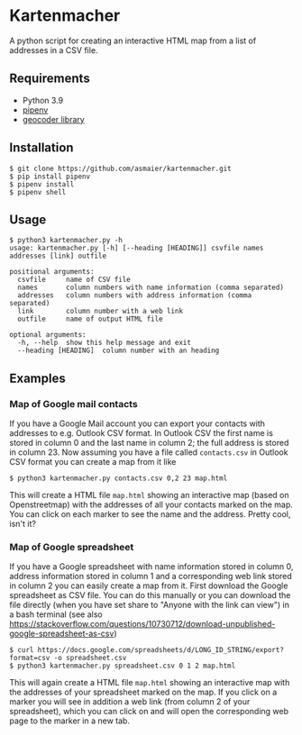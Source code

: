 Kartenmacher
============

A python script for creating an interactive HTML map from a list of addresses in a CSV file.

Requirements
------------

 - Python 3.9
 - [pipenv](https://pipenv-fork.readthedocs.io/en/latest/install.html)
 - [geocoder library](https://pypi.python.org/pypi/geocoder)

Installation
------------

    $ git clone https://github.com/asmaier/kartenmacher.git
    $ pip install pipenv
    $ pipenv install
    $ pipenv shell
 

Usage
-----

    $ python3 kartenmacher.py -h
    usage: kartenmacher.py [-h] [--heading [HEADING]] csvfile names addresses [link] outfile

    positional arguments:
      csvfile     name of CSV file
      names       column numbers with name information (comma separated)
      addresses   column numbers with address information (comma separated)
      link        column number with a web link
      outfile     name of output HTML file

    optional arguments:
      -h, --help  show this help message and exit
      --heading [HEADING]  column number with an heading


Examples
--------

### Map of Google mail contacts

If you have a Google Mail account you can export your contacts with addresses to e.g. Outlook CSV format.
In Outlook CSV the first name is stored in column 0 and the last name in column 2; the full address is stored
in column 23. Now assuming you have a file called `contacts.csv` in Outlook CSV format you can create a map from it like

	$ python3 kartenmacher.py contacts.csv 0,2 23 map.html

This will create a HTML file `map.html` showing an interactive map (based on Openstreetmap) with the addresses of all
your contacts marked on the map. You can click on each marker to see the name and the address. Pretty cool, isn't it?

### Map of Google spreadsheet

If you have a Google spreadsheet with name information stored in column 0, address information stored in column 1 and a corresponding 
web link stored in column 2 you can easily create a map from it. First download the Google spreadsheet as CSV file. You can do this 
manually or you can download the file directly (when you have set share to "Anyone with the link can view") in a bash terminal
(see also https://stackoverflow.com/questions/10730712/download-unpublished-google-spreadsheet-as-csv)

    $ curl https://docs.google.com/spreadsheets/d/LONG_ID_STRING/export?format=csv -o spreadsheet.csv
    $ python3 kartenmacher.py spreadsheet.csv 0 1 2 map.html

This will again create a HTML file `map.html` showing an interactive map with the addresses of your spreadsheet marked on the map.
If you click on a marker you will see in addition a web link (from column 2 of your spreadsheet), which you can click on and will
open the corresponding web page to the marker in a new tab.


